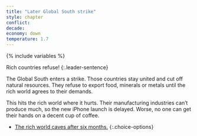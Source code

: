 ```yaml
---
title: "Later Global South strike"
style: chapter
conflict: 
decade: 
economy: down
temperature: 1.7
---
```


{% include variables %}

Rich countries refuse!
{:.leader-sentence}

The Global South enters a strike. Those countries stay united and cut off natural resources. They refuse to export food, minerals or metals until the rich world agrees to their demands.

This hits the rich world where it hurts. Their manufacturing industries can’t produce much, so the new iPhone launch is delayed. Worse, no one can get their hands on a decent cup of coffee.

- [The rich world caves after six months.](chapter_global-climate-fund.html)
{:.choice-options}
